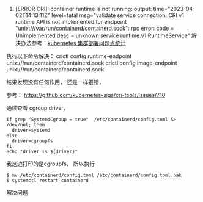 1. [ERROR CRI]: container runtime is not running: output: time="2023-04-02T14:13:11Z" level=fatal msg="validate service connection: CRI v1 runtime API is not implemented for endpoint \"unix:///var/run/containerd/containerd.sock\": rpc error: code = Unimplemented desc = unknown service runtime.v1.RuntimeService"
解决办法参考：[kubernetes 集群部署问题点统计](https://www.cnblogs.com/yangzp/p/16380803.html)

执行以下命令解决：
crictl config runtime-endpoint unix:///run/containerd/containerd.sock
crictl config image-endpoint unix:///run/containerd/containerd.sock

结果发现没有任何作用， 还是一样报错，

参考： https://github.com/kubernetes-sigs/cri-tools/issues/710

通过查看 cgroup driver， 

```shell
if grep "SystemdCgroup = true"  /etc/containerd/config.toml &> /dev/nul; then  
  driver=systemd
else
  driver=cgroupfs
fi
echo "driver is ${driver}"
```

我这边打印的是cgroupfs， 所以执行

```shell
$ mv /etc/containerd/config.toml /etc/containerd/config.toml.bak
$ systemctl restart containerd
```

解决问题